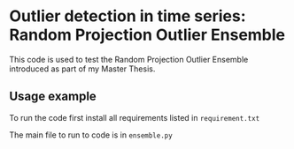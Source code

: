 # Outlier detection in time series: Random Projection Outlier Ensemble 

This code is used to test the Random Projection Outlier Ensemble introduced as part of my Master Thesis. 


## Usage example

To run the code first install all requirements listed in `requirement.txt`

The main file to run to code is in `ensemble.py`
